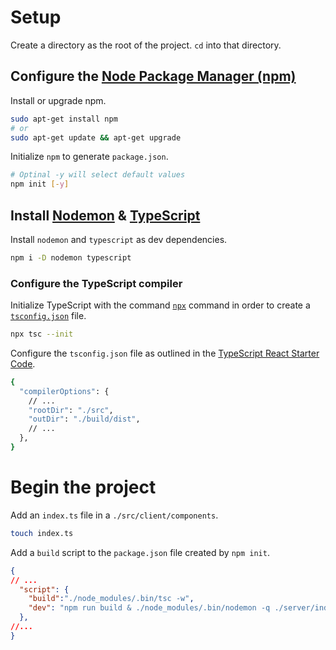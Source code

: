 # Setup

Create a directory as the root of the project. `cd` into that directory.

## Configure the [Node Package Manager (npm)](http://npmjs.com)

Install or upgrade npm.

```bash
sudo apt-get install npm
# or
sudo apt-get update && apt-get upgrade
```

Initialize `npm` to generate `package.json`.

```bash
# Optinal -y will select default values 
npm init [-y]
```

## Install [Nodemon](https://nodemon.io/) & [TypeScript](https://www.typescriptlang.org/docs/home.html)

Install `nodemon` and `typescript` as dev dependencies.

```bash
npm i -D nodemon typescript
```

### Configure the TypeScript compiler

Initialize TypeScript with the command [`npx`]() command in order to create a 
[`tsconfig.json`](../tsconfig.json) file.

```bash
npx tsc --init
```

Configure the `tsconfig.json` file as outlined in the [TypeScript React Starter Code](https://github.com/Microsoft/TypeScript-React-Starter#typescript-react-starter).

```bash
{
  "compilerOptions": {
    // ...
    "rootDir": "./src",  
    "outDir": "./build/dist",
    // ...
  },
}
```

# Begin the project
Add an `index.ts` file in a `./src/client/components`.

```bash
touch index.ts
```

Add a `build` script to the `package.json` file created by `npm init`.

```json
{
// ...
  "script": { 
    "build":"./node_modules/.bin/tsc -w",
    "dev": "npm run build & ./node_modules/.bin/nodemon -q ./server/index.js"
  },
//...
}
```
